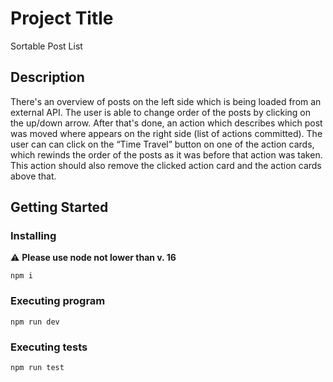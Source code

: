 # Project Title

Sortable Post List

## Description

There's an overview of posts on the left side which is being loaded from an external API. The user is able to change order of the posts by clicking on the up/down arrow. After that's done, an action which describes which post was moved where appears on the right side (list of actions committed). The user can can click on the “Time Travel” button on one of the action cards, which rewinds the order of the posts as it was before that action was taken. This action should also remove the clicked action card and the action cards above that.

## Getting Started

### Installing

:warning: **Please use node not lower than v. 16**

```
npm i
```

### Executing program

```
npm run dev
```

### Executing tests

```
npm run test
```
